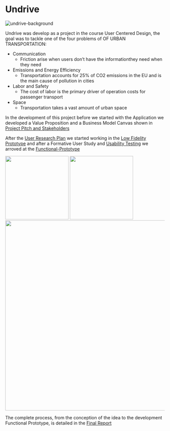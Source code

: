 # Undrive
![undrive-background](https://user-images.githubusercontent.com/36460371/164555240-3b412da7-1171-45ad-8050-0a605b211004.png)

Undrive was develop as a project in the course User Centered Design, the goal was to tackle one of the four problems of OF URBAN TRANSPORTATION:
* Communication
  * Friction arise when users don’t have the informationthey need when they need
* Emissions and Energy Efficiency
  * Transportation accounts for 25% of CO2 emissions in the EU and is the main cause of pollution in cities
* Labor and Safety
  * The cost of labor is the primary driver of operation costs for passenger transport
* Space
  * Transportation takes a vast amount of urban space

In the development of this project before we started with the Application we developed a Value Proposition and a Business Model Canvas shown in [Project Pitch and Stakeholders](https://github.com/pedro-miguel-rodrigues/Undrive/blob/main/Project%20Pitch%20and%20Stakeholders.ppsx)

After the [User Research Plan](https://github.com/pedro-miguel-rodrigues/Undrive/blob/main/User%20Research%20Plan.ppsx) we started working in the [Low Fidelity Prototype](https://github.com/pedro-miguel-rodrigues/Undrive/blob/main/Low%20Fidelity%20Prototype.ppsx) and after a Formative User Study and [Usability Testing](https://github.com/pedro-miguel-rodrigues/Undrive/blob/main/UsabilityTesting.ppsx) we arroved at the [Functional-Prototype](https://github.com/pedro-miguel-rodrigues/Undrive/blob/main/Fully-Functional-Prototype.ppsx)
<p float="middle">
  <img src="https://user-images.githubusercontent.com/36460371/164559245-28a27fc9-f541-4d72-b902-aceec1b86d6a.png" width="200"/>
  <img src="https://user-images.githubusercontent.com/36460371/164558639-75c63802-4df0-42c3-a9f9-47496362cc4f.png" width="200"/>
 <img src="https://user-images.githubusercontent.com/36460371/164562744-b41685f8-1b41-46f0-b5ea-682b67eb2f90.png" width="600"/>
</p>

The complete process, from the conception of the idea to the development Functional Prototype, is detailed in the [Final Report](https://github.com/pedro-miguel-rodrigues/Undrive/blob/main/Group%207%20-%20Undrive%20Final%20Report.pdf)
